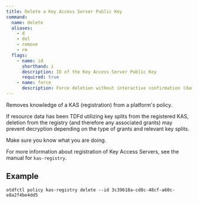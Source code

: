 ```yaml
---
title: Delete a Key Access Server Public Key
command:
  name: delete
  aliases:
    - d
    - del
    - remove
    - rm
  flags:
    - name: id
      shorthand: i
      description: ID of the Key Access Server Public Key
      required: true
    - name: force
      description: Force deletion without interactive confirmation (dangerous)
---
```


Removes knowledge of a KAS (registration) from a platform's policy.

If resource data has been TDFd utilizing key splits from the registered KAS, deletion from
the registry (and therefore any associated grants) may prevent decryption depending on the
type of grants and relevant key splits.

Make sure you know what you are doing.

For more information about registration of Key Access Servers, see the manual for `kas-registry`.

## Example 

```shell
otdfctl policy kas-registry delete --id 3c39618a-cd8c-48cf-a60c-e8a2f4be4dd5
```
